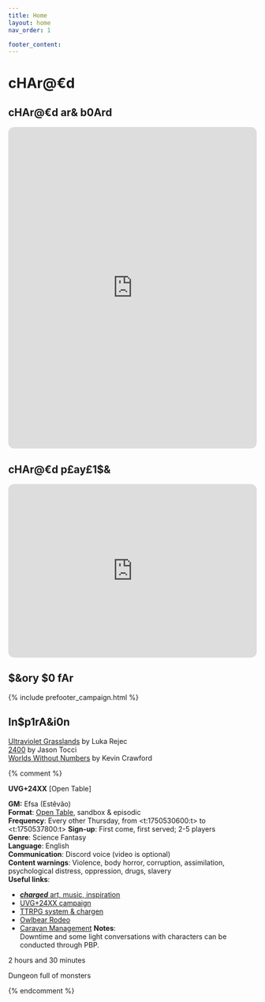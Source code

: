 ```yaml
---
title: Home
layout: home
nav_order: 1

footer_content:
---
```


# cHAr@€d

## cHAr@€d ar& b0Ard

<iframe style="border-radius:12px" src="https://petracoding.github.io/pinterest/board.html?link=estevaoseco/charged/&hideHeader=1&hideFooter=1&transparent=1" width="100%" height="652" frameBorder="0" style="color-scheme: site" allowfullscreen=""></iframe>

## cHAr@€d p£ay£1$&

<iframe style="border-radius:12px" src="https://open.spotify.com/embed/playlist/3sTCMlmuKBhgN1OSUWzxGd?utm_source=generator" width="100%" height="352" frameBorder="0" allowfullscreen="" allow="autoplay; clipboard-write; encrypted-media; fullscreen; picture-in-picture" loading="lazy"></iframe>

## $&ory $0 fAr

{% include prefooter_campaign.html %}

## In$p1rA&i0n

[Ultraviolet Grasslands](https://wizardthieffighter.itch.io/uvg-2e) by Luka Rejec   
[2400](https://jasontocci.itch.io/2400) by Jason Tocci  
[Worlds Without Numbers](https://www.drivethrurpg.com/en/product/348791/worlds-without-number) by Kevin Crawford

{% comment %} 

**UVG+24XX** [Open Table]

**GM:** Efsa (Estêvão)  
**Format**: [Open Table](https://www.thearcanelibrary.com/blogs/shadowdark-blog/open-table-how-the-creators-of-d-d-ran-their-games?srsltid=AfmBOoqNYWIzVWFjQKEoyumD4NTcFvhdkiVGQgaluf5LKmkS3-ORyFI7), sandbox & episodic  
**Frequency**: Every other Thursday, from <t:1750530600:t> to <t:1750537800:t>
**Sign-up**: First come, first served;  2-5 players  
**Genre**: Science Fantasy  
**Language**: English  
**Communication**: Discord voice (video is optional)  
**Content warnings**: Violence, body horror, corruption, assimilation, psychological distress, oppression, drugs, slavery  
**Useful links**:  
- [***charged*** art, music, inspiration](https://terra-campaigns.github.io/charged/)  
- [UVG+24XX campaign](https://terra-campaigns.github.io/charged/campaigns/UVG24XX/)    
- [TTRPG system & chargen](https://terra-campaigns.github.io/charged/campaigns/UVG24XX/#system)  
- [Owlbear Rodeo](https://www.owlbear.rodeo/room/S4p4WuPKKULl/charged)
- [Caravan Management](https://docs.google.com/spreadsheets/d/1jzVvpxaQsuevjKaFAHmi2KpHFvdh9q9F6tG8ZeVBTMw/edit?usp=sharing)
**Notes**:  
Downtime and some light conversations with characters can be conducted through PBP.

2 hours and 30 minutes

Dungeon full of monsters

{% endcomment %}